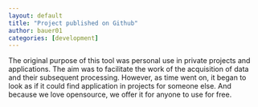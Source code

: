 ```yaml
---
layout: default
title: "Project published on Github"
author: bauer01
categories: [development]
---
```


The original purpose of this tool was personal use in private projects and applications. The aim was to facilitate the work of the acquisition of data and their subsequent processing. However, as time went on, it began to look as if it could find application in projects for someone else. And because we love opensource, we offer it for anyone to use for free.